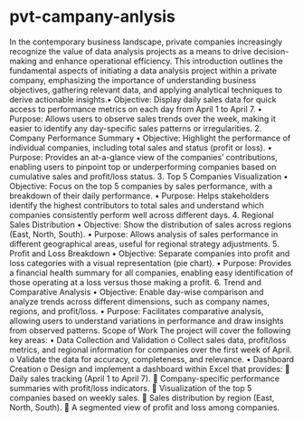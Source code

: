 # pvt-campany-anlysis
In the contemporary business landscape, private companies increasingly recognize the  value of data analysis projects as a means to drive decision-making and enhance operational efficiency. This introduction outlines the fundamental aspects of initiating a data analysis project within a private company, emphasizing the importance of understanding business objectives, gathering relevant data, and applying analytical techniques to derive actionable insights.•	Objective: Display daily sales data for quick access to performance metrics on each day from April 1 to April 7.
•	Purpose: Allows users to observe sales trends over the week, making it easier to identify any day-specific sales patterns or irregularities.
2. Company Performance Summary
•	Objective: Highlight the performance of individual companies, including total sales and status (profit or loss).
•	Purpose: Provides an at-a-glance view of the companies’ contributions, enabling users to pinpoint top or underperforming companies based on cumulative sales and profit/loss status.
3. Top 5 Companies Visualization
•	Objective: Focus on the top 5 companies by sales performance, with a breakdown of their daily performance.
•	Purpose: Helps stakeholders identify the highest contributors to total sales and understand which companies consistently perform well across different days.
4. Regional Sales Distribution
•	Objective: Show the distribution of sales across regions (East, North, South).
•	Purpose: Allows analysis of sales performance in different geographical areas, useful for regional strategy adjustments.
5. Profit and Loss Breakdown
•	Objective: Separate companies into profit and loss categories with a visual representation (pie chart).
•	Purpose: Provides a financial health summary for all companies, enabling easy identification of those operating at a loss versus those making a profit.
6. Trend and Comparative Analysis
•	Objective: Enable day-wise comparison and analyze trends across different dimensions, such as company names, regions, and profit/loss.
•	Purpose: Facilitates comparative analysis, allowing users to understand variations in performance and draw insights from observed patterns.
Scope of Work
The project will cover the following key areas:
•	Data Collection and Validation
o	Collect sales data, profit/loss metrics, and regional information for companies over the first week of April.
o	Validate the data for accuracy, completeness, and relevance.
•	Dashboard Creation
o	Design and implement a dashboard within Excel that provides:
	Daily sales tracking (April 1 to April 7).
	Company-specific performance summaries with profit/loss indicators.
	Visualization of the top 5 companies based on weekly sales.
	Sales distribution by region (East, North, South).
	A segmented view of profit and loss among companies.
